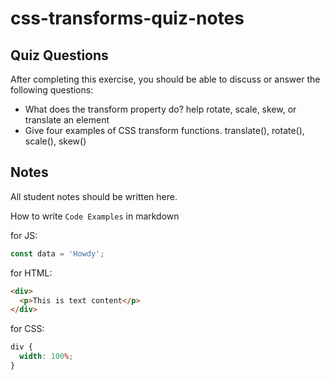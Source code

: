 # css-transforms-quiz-notes

## Quiz Questions

After completing this exercise, you should be able to discuss or answer the following questions:

- What does the transform property do?
  help rotate, scale, skew, or translate an element
- Give four examples of CSS transform functions.
  translate(), rotate(), scale(), skew()

## Notes

All student notes should be written here.

How to write `Code Examples` in markdown

for JS:

```javascript
const data = 'Howdy';
```

for HTML:

```html
<div>
  <p>This is text content</p>
</div>
```

for CSS:

```css
div {
  width: 100%;
}
```
